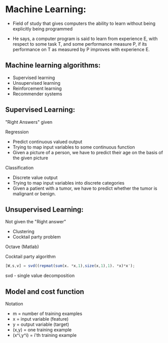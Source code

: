 # Machine Learning:

- Field of study that gives computers the ability to learn
 without being explicitly being programmed

- He says, a computer program is said to learn from experience E,
 with respect to some task T, and some performance measure P, if
 its performance on T as measured by P improves with experience E.

## Machine learning algorithms:
- Supervised learning
- Unsupervised learning
- Reinforcement learning
- Recommender systems

## Supervised Learning:
"Right Answers" given

Regression
- Predict continuous valued output
- Trying to map input variables to some continuous function
- Given a picture of a person, we have to predict their age on the basis of the given picture

Classification
- Discrete value output
- Trying to map input variables into discrete categories
- Given a patient with a tumor, we have to predict whether the tumor is malignant or benign.

## Unsupervised Learning:
Not given the "Right answer"

- Clustering
- Cocktail party problem

Octave (Matlab)

Cocktail party algorithm
```octave
[W,s,v] = svd((repmat(sum(x. *x,1),size(x,1),1). *x)*x');
```
svd - single value decomposition

## Model and cost function

Notation
- m = number of training examples
- x = input variable (feature)
- y = output variable (target)
- (x,y) = one training example
- (x^i,y^i) = i'th training example
